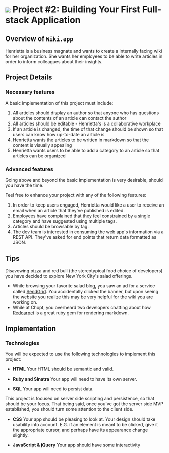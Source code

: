 # ![](https://ga-dash.s3.amazonaws.com/production/assets/logo-9f88ae6c9c3871690e33280fcf557f33.png) Project #2: Building Your First Full-stack Application

## Overview of `Wiki.app`

Henrietta is a business magnate and wants to create a internally facing wiki for
her organization. She wants her employees to be able to write articles in order
to inform colleagues about their insights.

## Project Details

### Necessary features

A basic implementation of this project must include:

1. All articles should display an author so that anyone who has questions about
the contents of an article can contact the author
1. All articles should be editable - Henrietta's is a collaborative workplace
1. If an article is changed, the time of that change should be shown so that
users can know how up-to-date an article is
1. Henrietta wants the articles to be written in markdown so that the content is
visually appealing
1. Henrietta wants users to be able to add a category to an article so that
articles can be organized

###  Advanced features

Going above and beyond the basic implementation is very desirable, should you
have the time.

Feel free to enhance your project with any of the following features:

1. In order to keep users engaged, Henrietta would like a user to receive an
email when an article that they've published is edited.
1. Employees have complained that they feel constrained by a single category and
have suggested using multiple tags.
1. Articles should be browsable by tag.
1. The dev team is interested in consuming the web app's information via a REST
API.  They've asked for end points that return data formatted as JSON.

## Tips

Disavowing pizza and red bull (the stereotypical food choice of developers) you
have decided to explore New York City's salad offerings.

- While browsing your favorite salad blog, you saw an ad for a service called
[SendGrid][send]. You accidentally clicked the banner, but upon seeing the
website you realize this may be very helpful for the wiki you are working on.
- While at Chopt, you overheard two developers chatting about how
[Redcarpet][redcarpet] is a great ruby gem for rendering markdown.

[send]: https://sendgrid.com/docs/Integrate/Code_Examples/ruby.html
[redcarpet]: https://github.com/vmg/redcarpet

## Implementation

### Technologies

You will be expected to use the following technologies to implement this project:

- **HTML**
  Your HTML should be semantic and valid.

- **Ruby and Sinatra**
  Your app will need to have its own server.

- **SQL**
  Your app will need to persist data.

This project is focused on server side scripting and persistence, so that should
be your focus.
That being said, once you've got the server side MVP established, you should
turn some attention to the client side.

- **CSS**
  Your app should be pleasing to look at. Your design should take usability into
  account. E.G. if an element is meant to be clicked, give it the appropriate
  cursor, and perhaps have its appearance change slightly.

- **JavaScript & jQuery**
  Your app should have some interactivity
